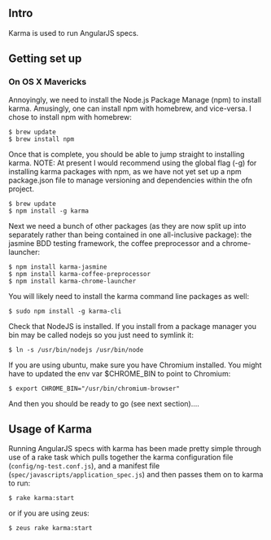 ## Intro
Karma is used to run AngularJS specs.

## Getting set up

### On OS X Mavericks
Annoyingly, we need to install the Node.js Package Manage (npm) to install karma. Amusingly, one can install npm with homebrew, and vice-versa. I chose to install npm with homebrew:

    $ brew update
    $ brew install npm

Once that is complete, you should be able to jump straight to installing karma. NOTE: At present I would recommend using the global flag (-g) for installing karma packages with npm, as we have not yet set up a npm package.json file to manage versioning and dependencies within the ofn project.

    $ brew update
    $ npm install -g karma

Next we need a bunch of other packages (as they are now split up into separately rather than being contained in one all-inclusive package): the jasmine BDD testing framework, the coffee preprocessor and a chrome-launcher:

    $ npm install karma-jasmine
    $ npm install karma-coffee-preprocessor
    $ npm install karma-chrome-launcher

You will likely need to install the karma command line packages as well:

    $ sudo npm install -g karma-cli

Check that NodeJS is installed. If you install from a package manager you bin may be called nodejs so you just need to symlink it:

    $ ln -s /usr/bin/nodejs /usr/bin/node

If you are using ubuntu, make sure you have Chromium installed. You might have to updated the env var $CHROME_BIN to point to Chromium:

    $ export CHROME_BIN="/usr/bin/chromium-browser"

And then you should be ready to go (see next section)....

## Usage of Karma
Running AngularJS specs with karma has been made pretty simple through use of a rake task which pulls together the karma configuration file (`config/ng-test.conf.js`), and a manifest file (`spec/javascripts/application_spec.js`) and then passes them on to karma to run:

    $ rake karma:start

or if you are using zeus:

    $ zeus rake karma:start